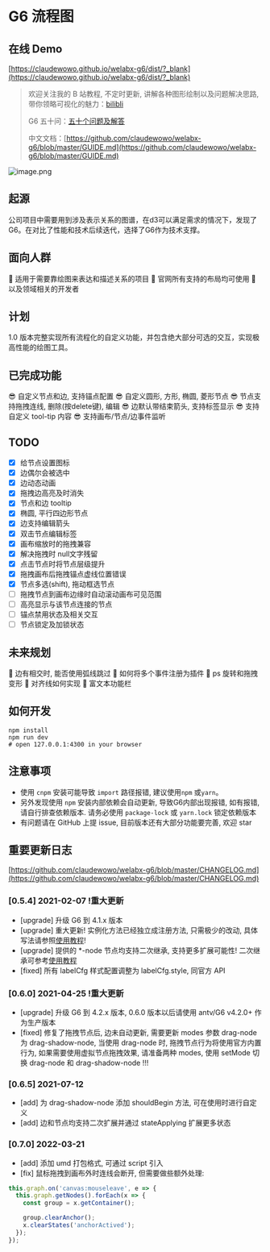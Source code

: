 # G6 流程图

## 在线 Demo

[https://claudewowo.github.io/welabx-g6/dist/?_blank](https://claudewowo.github.io/welabx-g6/dist/?_blank)
> 欢迎关注我的 B 站教程, 不定时更新, 讲解各种图形绘制以及问题解决思路, 带你领略可视化的魅力：[bilibli](http://www.bilibili.com/video/BV1YX4y1u7bB?share_medium=android&share_source=copy_link&bbid=XYECCEEEA651E106BC16F360C66C12F72B7CB&ts=1608714329434)
>
> G6 五十问：[五十个问题及解答](https://github.com/claudewowo/welabx-g6/blob/master/FAQ.md)
>
> 中文文档：[https://github.com/claudewowo/welabx-g6/blob/master/GUIDE.md](https://github.com/claudewowo/welabx-g6/blob/master/GUIDE.md)
​

![image.png](https://cdn.nlark.com/yuque/0/2021/png/566082/1628650308370-fd5bee09-cac2-4752-b1af-423382e04160.png#clientId=u4603bf6b-29eb-4&from=paste&height=723&id=Mkmiz&margin=%5Bobject%20Object%5D&name=image.png&originHeight=1446&originWidth=1580&originalType=binary&ratio=1&size=171292&status=done&style=none&taskId=u88aacbad-cb50-454a-9271-27a0b26b1a8&width=790)

## 起源

公司项目中需要用到涉及表示关系的图谱，在d3可以满足需求的情况下，发现了G6。在对比了性能和技术后续迭代，选择了G6作为技术支撑。
​

## 面向人群

🙋 适用于需要靠绘图来表达和描述关系的项目
🙋 官网所有支持的布局均可使用
🙋 以及领域相关的开发者
​

## 计划

1.0 版本完整实现所有流程化的自定义功能，并包含绝大部分可选的交互，实现极高性能的绘图工具。

## 已完成功能

😎 自定义节点和边, 支持锚点配置
😎 自定义圆形, 方形, 椭圆, 菱形节点
😎 节点支持拖拽连线, 删除(按delete键), 编辑
😎 边默认带结束箭头, 支持标签显示
😎 支持自定义 tool-tip 内容
😎 支持画布/节点/边事件监听

## TODO

- [x]  给节点设置图标
- [x]  边偶尔会被选中
- [x]  边动态动画
- [x]  拖拽边高亮及时消失
- [x]  节点和边 tooltip
- [x]  椭圆, 平行四边形节点
- [x]  边支持编辑箭头
- [x]  双击节点编辑标签
- [x]  画布缩放时的拖拽兼容
- [x]  解决拖拽时 null文字残留
- [x]  点击节点时将节点层级提升
- [x]  拖拽画布后拖拽锚点虚线位置错误
- [x]  节点多选(shift), 拖动框选节点
- [ ]  拖拽节点到画布边缘时自动滚动画布可见范围
- [ ]  高亮显示与该节点连接的节点
- [ ]  锚点禁用状态及相关交互
- [ ]  节点锁定及加锁状态

## 未来规划

🤔 边有相交时, 能否使用弧线跳过
🤔 如何将多个事件注册为插件
🤔 ps 旋转和拖拽变形
🤔 对齐线如何实现
🤔 富文本功能栏
​
## 如何开发

```shell
npm install
npm run dev
# open 127.0.0.1:4300 in your browser
```

## 注意事项

- 使用 `cnpm` 安装可能导致 `import` 路径报错, 建议使用`npm` 或`yarn`。
- 另外发现使用 `npm` 安装内部依赖会自动更新, 导致G6内部出现报错, 如有报错, 请自行排查依赖版本. 请务必使用 `package-lock` 或 `yarn.lock` 锁定依赖版本
- 有问题请在 GitHub 上提 issue, 目前版本还有大部分功能要完善, 欢迎 star
​

## 重要更新日志

[https://github.com/claudewowo/welabx-g6/blob/master/CHANGELOG.md](https://github.com/claudewowo/welabx-g6/blob/master/CHANGELOG.md)

### [0.5.4] 2021-02-07 !重大更新

- [upgrade] 升级 G6 到 4.1.x 版本
- [upgrade] 重大更新! 实例化方法已经独立成注册方法, 只需极少的改动, 具体写法请参照[使用教程](https://github.com/claudewowo/welabx-g6/blob/master/GUIDE.md)!
- [upgrade] 提供的 *-node 节点均支持二次继承, 支持更多扩展可能性! 二次继承可参考[使用教程](https://github.com/claudewowo/welabx-g6/blob/master/GUIDE.md#%E4%BA%8C%E6%AC%A1%E7%BB%A7%E6%89%BF)
- [fixed] 所有 labelCfg 样式配置调整为 labelCfg.style, 同官方 API

### [0.6.0] 2021-04-25 !重大更新

- [upgrade] 升级 G6 到 4.2.x 版本, 0.6.0 版本以后请使用 antv/G6 v4.2.0+ 作为生产版本
- [fixed] 修复了拖拽节点后, 边未自动更新, 需要更新 modes 参数 drag-node 为 drag-shadow-node, 当使用 drag-node 时, 拖拽节点行为将使用官方内置行为, 如果需要使用虚拟节点拖拽效果, 请准备两种 modes, 使用 setMode 切换 drag-node 和 drag-shadow-node !!!

### [0.6.5] 2021-07-12

- [add] 为 drag-shadow-node 添加 shouldBegin 方法, 可在使用时进行自定义
- [add] 边和节点均支持二次扩展并通过 stateApplying 扩展更多状态

### [0.7.0] 2022-03-21

- [add] 添加 umd 打包格式, 可通过 script 引入
- [fix] 鼠标拖拽到画布外时连线会断开, 但需要做些额外处理:

```js
this.graph.on('canvas:mouseleave', e => {
  this.graph.getNodes().forEach(x => {
    const group = x.getContainer();

    group.clearAnchor();
    x.clearStates('anchorActived');
  });
});
```
